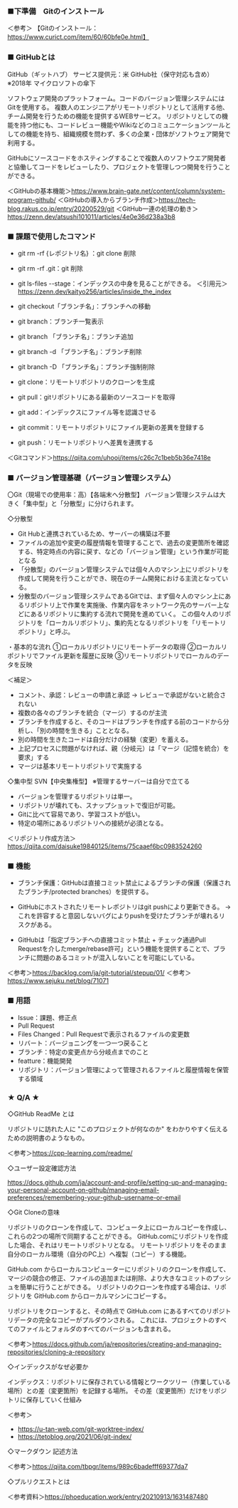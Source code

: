 ### ■下準備　Gitのインストール
＜参考＞
【Gitのインストール：https://www.curict.com/item/60/60bfe0e.html】

### ■ GitHubとは

GitHub（ギットハブ） サービス提供元：米 GitHub社（保守対応も含め）
※2018年 マイクロソフトの傘下

ソフトウェア開発のプラットフォーム。コードのバージョン管理システムにはGitを使用する。
複数人のエンジニアがリモートリポジトリとして活用する他、チーム開発を行うための機能を提供するWEBサービス。
リポジトリとしての機能を持つ他にも、コードレビュー機能やWikiなどのコミュニケーションツールとしての機能を持ち、組織規模を問わず、多くの企業・団体がソフトウェア開発で利用する。

GitHubにソースコードをホスティングすることで複数人のソフトウエア開発者と協働してコードをレビューしたり、プロジェクトを管理しつつ開発を行うことができる。

＜GitHubの基本機能＞https://www.brain-gate.net/content/column/system-program-github/
＜GitHubの導入からブランチ作成＞https://tech-blog.rakus.co.jp/entry/20200529/git
＜GitHub一連の処理の動き＞https://zenn.dev/atsushi101011/articles/4e0e36d238a3b8

### ■ 課題で使用したコマンド

- git rm -rf {レポジトリ名} ：git clone 削除
- git rm -rf .git：git 削除　

- git ls-files --stage：インデックスの中身を見ることができる。
＜引用元＞https://zenn.dev/kaityo256/articles/inside_the_index

- git checkout「ブランチ名」：ブランチへの移動
- git branch：ブランチ一覧表示
- git branch 「ブランチ名」：ブランチ追加
- git branch -d 「ブランチ名」：ブランチ削除
- git branch -D 「ブランチ名」：ブランチ強制削除
- git clone：リモートリポジトリのクローンを生成
- git pull：gitリポジトリにある最新のソースコードを取得
- git add：インデックスにファイル等を認識させる
- git commit：リモートリポジトリにファイル更新の差異を登録する
- git push：リモートリポジトリへ差異を連携する

＜Gitコマンド＞https://qiita.com/uhooi/items/c26c7c1beb5b36e7418e

### ■ バージョン管理基礎（バージョン管理システム）
〇Git（現場での使用率：高）【各端末へ分散型】
バージョン管理システムは大きく「集中型」と「分散型」に分けられます。

◇分散型
 - Git Hubと連携されているため、サーバーの構築は不要
 - ファイルの追加や変更の履歴情報を管理することで、過去の変更箇所を確認する、特定時点の内容に戻す、などの「バージョン管理」という作業が可能となる
- 「分散型」のバージョン管理システムでは個々人のマシン上にリポジトリを作成して開発を行うことができ、現在のチーム開発における主流となっている。
- 分散型のバージョン管理システムであるGitでは、まず個々人のマシン上にあるリポジトリ上で作業を実施後、作業内容をネットワーク先のサーバー上などにあるリポジトリに集約する流れで開発を進めていく。
この個々人のリポジトリを「ローカルリポジトリ」、集約先となるリポジトリを「リモートリポジトリ」と呼ぶ。

・基本的な流れ
①ローカルリポジトリにリモートデータの取得
②ローカルリポジトリでファイル更新を履歴に反映
③リモートリポジトリでローカルのデータを反映

＜補足＞
- コメント、承認：レビューの申請と承認 → レビューで承認がないと統合されない
- 複数の各々のブランチを統合（マージ）するのが主流
- ブランチを作成すると、そのコードはブランチを作成する前のコードから分析し、「別の時間を生きる」こととなる。
- 別の時間を生きたコードは自分だけの経験（変更）を蓄える。
- 上記プロセスに問題がなければ、親（分岐元）は「マージ（記憶を統合）を要求」する
- マージは基本リモートリポジトリで実施する

◇集中型
SVN【中央集権型】
※管理するサーバーは自分で立てる

- バージョンを管理するリポジトリは単一。
- リポジトリが壊れても、スナップショットで復旧が可能。
- Gitに比べて容易であり、学習コストが低い。
- 特定の場所にあるリポジトリへの接続が必須となる。

＜リポジトリ作成方法＞https://qiita.com/daisuke19840125/items/75caaef6bc0983524260

### ■ 機能
- ブランチ保護：GitHubは直接コミット禁止によるブランチの保護（保護されたブランチ/protected branches）を提供する。

- GitHubにホストされたリモートレポジトリはgit pushにより更新できる。
→これを許容すると意図しないバグによりpushを受けたブランチが壊れるリスクがある。

- GitHubは「指定ブランチへの直接コミット禁止 + チェック通過Pull Requestを介したmerge/rebase許可」という機能を提供することで、ブランチに問題のあるコミットが混入しないことを可能にしている。

＜参考＞https://backlog.com/ja/git-tutorial/stepup/01/
＜参考＞https://www.sejuku.net/blog/71071

### ■ 用語
- Issue：課題、修正点
- Pull Request
- Files Changed：Pull Requestで表示されるファイルの変更数
- リバート：バージョニングを一つ一つ戻ること
- ブランチ：特定の変更点から分岐点までのこと
- featture：機能開発
- リポジトリ：バージョン管理によって管理されるファイルと履歴情報を保管する領域

### ★ Q/A ★
◇GitHub ReadMe とは

リポジトリに訪れた人に "このプロジェクトが何なのか" をわかりやすく伝えるための説明書のようなもの。

＜参考＞https://cpp-learning.com/readme/

◇ユーザー設定確認方法

https://docs.github.com/ja/account-and-profile/setting-up-and-managing-your-personal-account-on-github/managing-email-preferences/remembering-your-github-username-or-email

◇Git Cloneの意味

リポジトリのクローンを作成して、コンピュータ上にローカルコピーを作成し、これらの2つの場所で同期することができる。
GitHub.comにリポジトリを作成した場合、それはリモートリポジトリとなる。
リモートリポジトリをそのまま自分のローカル環境（自分のPC上）へ複製（コピー）する機能。

GitHub.com からローカルコンピューターにリポジトリのクローンを作成して、マージの競合の修正、ファイルの追加または削除、より大きなコミットのプッシュを簡単に行うことができる。
リポジトリのクローンを作成する場合は、リポジトリを GitHub.com からローカルマシンにコピーする。

リポジトリをクローンすると、その時点で GitHub.com にあるすべてのリポジトリデータの完全なコピーがプルダウンされる。
これには、プロジェクトのすべてのファイルとフォルダのすべてのバージョンも含まれる。

＜参考＞https://docs.github.com/ja/repositories/creating-and-managing-repositories/cloning-a-repository

◇インデックスがなぜ必要か

インデックス：リポジトリに保存されている情報とワークツリー（作業している場所）との差（変更箇所）を記録する場所。
その差（変更箇所）だけをリポジトリに保存していく仕組み

＜参考＞
- https://u-tan-web.com/git-worktree-index/
- https://tetoblog.org/2021/06/git-index/

◇マークダウン 記述方法

＜参考＞https://qiita.com/tbpgr/items/989c6badefff69377da7

◇プルリクエストとは

＜参考資料＞https://phoeducation.work/entry/20210913/1631487480

